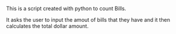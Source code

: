 This is a script created with python to count Bills.

It asks the user to input the amout of bills that they have and it then calculates the total dollar amount.